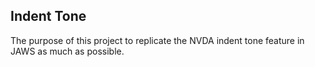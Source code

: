 ## Indent Tone

The purpose of this project to replicate the NVDA indent tone feature in JAWS as much as possible.
